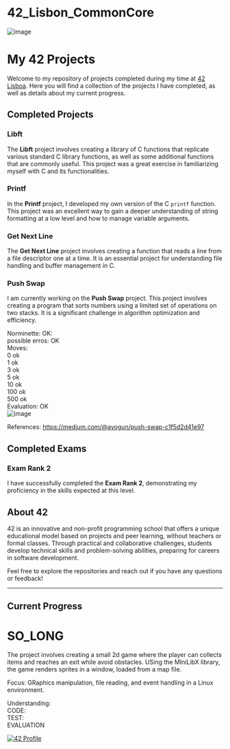 # 42_Lisbon_CommonCore

![image](https://github.com/Kevinwmiguel/42_Lisbon_CommonCore/assets/59360014/546d47c3-0f82-4340-b61c-efb3756594a4)

# My 42 Projects

Welcome to my repository of projects completed during my time at [42 Lisboa](https://www.42lisboa.com/). Here you will find a collection of the projects I have completed, as well as details about my current progress.

## Completed Projects

### Libft
The **Libft** project involves creating a library of C functions that replicate various standard C library functions, as well as some additional functions that are commonly useful. This project was a great exercise in familiarizing myself with C and its functionalities.

### Printf
In the **Printf** project, I developed my own version of the C `printf` function. This project was an excellent way to gain a deeper understanding of string formatting at a low level and how to manage variable arguments.

### Get Next Line
The **Get Next Line** project involves creating a function that reads a line from a file descriptor one at a time. It is an essential project for understanding file handling and buffer management in C.

### Push Swap
I am currently working on the **Push Swap** project. This project involves creating a program that sorts numbers using a limited set of operations on two stacks. It is a significant challenge in algorithm optimization and efficiency.

Norminette: OK:<br>
possible erros: OK<br>
Moves: <br>
  0 ok<br>
  1 ok<br>
  3 ok<br>
  5 ok<br>
  10 ok<br>
  100 ok<br> 
  500 ok<br>
Evaluation: OK<br>
![image](https://github.com/user-attachments/assets/1fd3fe48-29bf-4f66-849b-fef479301005)


References: https://medium.com/@ayogun/push-swap-c1f5d2d41e97
## Completed Exams

### Exam Rank 2
I have successfully completed the **Exam Rank 2**, demonstrating my proficiency in the skills expected at this level.

## About 42

42 is an innovative and non-profit programming school that offers a unique educational model based on projects and peer learning, without teachers or formal classes. Through practical and collaborative challenges, students develop technical skills and problem-solving abilities, preparing for careers in software development.

Feel free to explore the repositories and reach out if you have any questions or feedback!

---
## Current Progress

# SO_LONG

The project involves creating a small 2d game where the player can collects items and reaches an exit while avoid obstacles. USing the MIniLibX library, the game renders sprites in a window, loaded from a map file.

Focus: GRaphics manipulation, file reading, and event handling in a Linux environment.

Understanding: <br> 
CODE: <br> 
TEST: <br> 
EVALUATION <br> 

[![42 Profile](https://badgen.net/badge/Born2Code/42%20Profile/blue)](https://profile.intra.42.fr/users/your-username)
